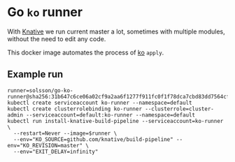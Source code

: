 # Go `ko` runner

With [Knative](https://github.com/knative/) we run current master a lot,
sometimes with multiple modules, without the need to edit any code.

This docker image automates the process of [ko](https://github.com/google/go-containerregistry/tree/master/cmd/ko) `apply`.

## Example run

```
runner=solsson/go-ko-runner@sha256:31b647c6ce06a02cf9a2aa6f1277f911fc0f1f78dca7cbd83dd7564cfcbc8ee9
kubectl create serviceaccount ko-runner --namespace=default
kubectl create clusterrolebinding ko-runner --clusterrole=cluster-admin --serviceaccount=default:ko-runner --namespace=default
kubectl run install-knative-build-pipeline --serviceaccount=ko-runner \
  --restart=Never --image=$runner \
  --env="KO_SOURCE=github.com/knative/build-pipeline" --env="KO_REVISION=master" \
  --env="EXIT_DELAY=infinity"
```
